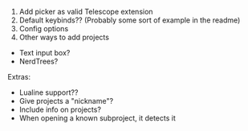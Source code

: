 1. Add picker as valid Telescope extension
3. Default keybinds?? (Probably some sort of example in the readme)
4. Config options
5. Other ways to add projects
- Text input box?
- NerdTrees?

Extras:
- Lualine support??
- Give projects a "nickname"?
- Include info on projects?
- When opening a known subproject, it detects it
